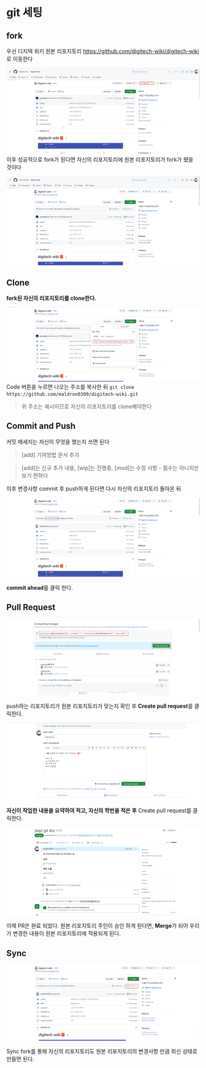 # git 세팅

## fork
우선 디지텍 위키 원본 리포지토리 https://github.com/digitech-wiki/digitech-wiki 로 이동한다

![!\[\]()](fork.png)
이후 성공적으로 fork가 된다면 자신의 리포지토리에 원본 리포지토리가 fork가 됐을 것이다

![Alt text](forked.png)

## Clone

**fork된 자신의 리포지토리를 clone한다.**

![Alt text](clone.png)
Code 버튼을 누르면 나오는 주소를 복사한 뒤 ``git clone https://github.com/maldron0309/digitech-wiki.git`` 
> 위 주소는 예시이므로 자신의 리포지토리를 clone해야한다

## Commit and Push

커밋 메세지는 자신이 무엇을 했는지 쓰면 된다
> [add] 기여방법 문서 추가

> [add]는 신규 추가 내용, [wip]는 진행중, [mod]는 수정 사항 - 필수는 아니지만 보기 편하다 

이후 변경사항 commit 후 push하게 된다면 다시 자신의 리포지토리 돌아온 뒤

![Alt text](push.png)

**commit ahead**를 클릭 한다.

## Pull Request

![Alt text](PR.png)

push하는 리포지토리가 원본 리포지토리가 맞는지 확인 후 **Create pull request**를 클릭한다.

![Alt text](PR2.png)

**자신이 작업한 내용을 요약하여 적고, 자신의 학번을 적은 후** Create pull request를 클릭한다.

![Alt text](PR3.png)

이제 PR은 완료 되었다. 원본 리포지토리 주인이 승인 하게 된다면, **Merge**가 되어 우리가 변경한 내용이 원본 리포지토리에 적용되게 된다.

## Sync

![Alt text](Sync.png)

Sync fork를 통해 자신의 리포지토리도 원본 리포지토리의 변경사항 만큼 최신 상태로 만들면 된다.